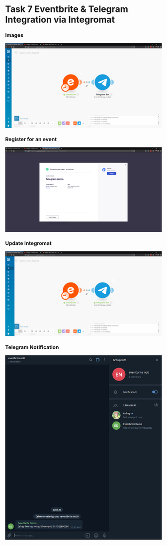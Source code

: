 # Task 7 Eventbrite & Telegram Integration via Integromat

### Images
![Home](https://github.com/Chemist-3/ST0280-Assignment-1/blob/T7/docs/integromat.PNG)
### Register for an event
![Register](https://github.com/Chemist-3/ST0280-Assignment-1/blob/T7/docs/register_success.PNG)
### Update Integromat
![Update](https://github.com/Chemist-3/ST0280-Assignment-1/blob/T7/docs/integromat_scenario.PNG)
### Telegram Notification
![Telegram Notification](https://github.com/Chemist-3/ST0280-Assignment-1/blob/T7/docs/telegram_notification.PNG)
